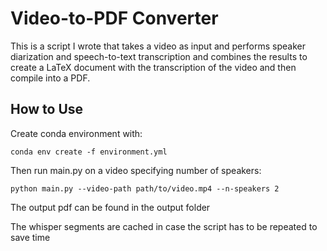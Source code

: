 # Video-to-PDF Converter

This is a script I wrote that takes a video as input and performs speaker diarization and
speech-to-text transcription and combines the results to create a LaTeX document with the
transcription of the video and then compile into a PDF.

## How to Use

Create conda environment with:

`conda env create -f environment.yml`

Then run main.py on a video specifying number of speakers:

`python main.py --video-path path/to/video.mp4 --n-speakers 2`

The output pdf can be found in the output folder

The whisper segments are cached in case the script has to be repeated to save time

